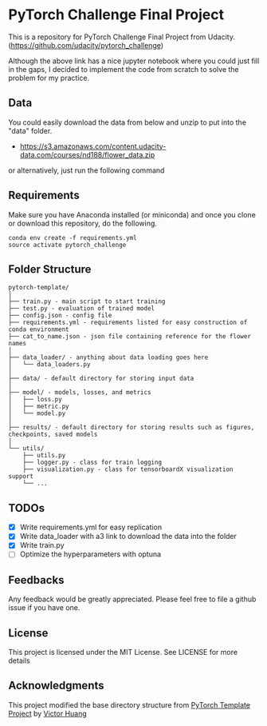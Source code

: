 # PyTorch Challenge Final Project

This is a repository for PyTorch Challenge Final Project from Udacity.
(https://github.com/udacity/pytorch_challenge)

Although the above link has a nice jupyter notebook where you could just fill in the gaps, I decided to implement the code from scratch to solve the problem for my practice.

## Data
You could easily download the data from below and unzip to put into the "data" folder.
- https://s3.amazonaws.com/content.udacity-data.com/courses/nd188/flower_data.zip

or alternatively, just run the following command


## Requirements
Make sure you have Anaconda installed (or miniconda) and once you clone or download this repository, do the following.

```
conda env create -f requirements.yml
source activate pytorch_challenge
```

## Folder Structure
  ```
  pytorch-template/
  │
  ├── train.py - main script to start training
  ├── test.py - evaluation of trained model
  ├── config.json - config file
  ├── requirements.yml - requirements listed for easy construction of conda environment
  ├── cat_to_name.json - json file containing reference for the flower names
  │
  ├── data_loader/ - anything about data loading goes here
  │   └── data_loaders.py
  │
  ├── data/ - default directory for storing input data
  │
  ├── model/ - models, losses, and metrics
  │   ├── loss.py
  │   ├── metric.py
  │   └── model.py
  │
  ├── results/ - default directory for storing results such as figures, checkpoints, saved models
  │
  └── utils/
      ├── utils.py
      ├── logger.py - class for train logging
      ├── visualization.py - class for tensorboardX visualization support
      └── ...
  ```

## TODOs
- [x] Write requirements.yml for easy replication
- [x] Write data_loader with a3 link to download the data into the folder
- [x] Write train.py
- [ ] Optimize the hyperparameters with optuna

## Feedbacks
Any feedback would be greatly appreciated. Please feel free to file a github issue if you have one.

## License
This project is licensed under the MIT License. See  LICENSE for more details

## Acknowledgments
This project modified the base directory structure from [PyTorch Template Project](https://github.com/victoresque/pytorch-template) by [Victor Huang](https://github.com/victoresque)
